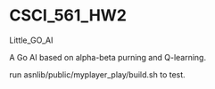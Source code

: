 # CSCI_561_HW2

Little_GO_AI

A Go AI based on alpha-beta purning and Q-learning.

run asnlib/public/myplayer_play/build.sh to test.

